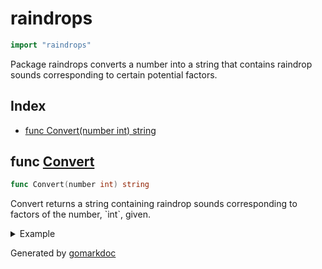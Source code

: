 <!-- Code generated by gomarkdoc. DO NOT EDIT -->

# raindrops

```go
import "raindrops"
```

Package raindrops converts a number into a string that contains raindrop sounds corresponding to certain potential factors.

## Index

- [func Convert(number int) string](<#func-convert>)


## func [Convert](<https://github.com/vpayno/exercism-workspace/blob/main/go/raindrops/raindrops.go#L10>)

```go
func Convert(number int) string
```

Convert returns a string containing raindrop sounds corresponding to factors of the number, \`int\`, given.

<details><summary>Example</summary>
<p>

```go
{
	rain := []int{1, 3, 5, 6, 7, 8, 15, 35, 105}
	for _, drop := range rain {
		fmt.Println(Convert(drop))
	}

}
```

#### Output

```
1
Pling
Plang
Pling
Plong
8
PlingPlang
PlangPlong
PlingPlangPlong
```

</p>
</details>



Generated by [gomarkdoc](<https://github.com/princjef/gomarkdoc>)
